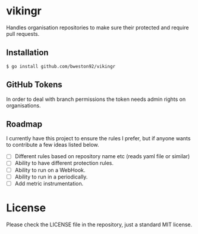 # vikingr

Handles organisation repositories to make sure their protected and require pull requests.

## Installation

```
$ go install github.com/bweston92/vikingr
```

## GitHub Tokens

In order to deal with branch permissions the token needs admin rights on organisations.

## Roadmap

I currently have this project to ensure the rules I prefer, but if anyone wants to contribute a few ideas listed below.

- [ ] Different rules based on repository name etc (reads yaml file or similar)
- [ ] Ability to have different protection rules.
- [ ] Ability to run on a WebHook.
- [ ] Ability to run in a periodically.
- [ ] Add metric instrumentation.

# License

Please check the LICENSE file in the repository, just a standard MIT license.
